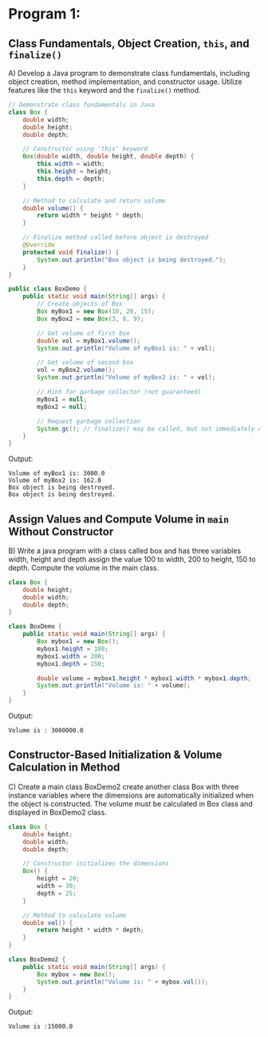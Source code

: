 # Program 1:

## Class Fundamentals, Object Creation, `this`, and `finalize()`

A) Develop a Java program to demonstrate class fundamentals, including object creation, method implementation, and constructor usage. Utilize features like the `this` keyword and the `finalize()` method.

```java
// Demonstrate class fundamentals in Java
class Box {
    double width;
    double height;
    double depth;

    // Constructor using 'this' keyword
    Box(double width, double height, double depth) {
        this.width = width;
        this.height = height;
        this.depth = depth;
    }

    // Method to calculate and return volume
    double volume() {
        return width * height * depth;
    }

    // Finalize method called before object is destroyed
    @Override
    protected void finalize() {
        System.out.println("Box object is being destroyed.");
    }
}

public class BoxDemo {
    public static void main(String[] args) {
        // Create objects of Box
        Box myBox1 = new Box(10, 20, 15);
        Box myBox2 = new Box(3, 6, 9);

        // Get volume of first box
        double vol = myBox1.volume();
        System.out.println("Volume of myBox1 is: " + vol);

        // Get volume of second box
        vol = myBox2.volume();
        System.out.println("Volume of myBox2 is: " + vol);

        // Hint for garbage collector (not guaranteed)
        myBox1 = null;
        myBox2 = null;

        // Request garbage collection
        System.gc(); // finalize() may be called, but not immediately or reliably
    }
}
```

Output:
```
Volume of myBox1 is: 3000.0
Volume of myBox2 is: 162.0
Box object is being destroyed.
Box object is being destroyed.
```

## Assign Values and Compute Volume in `main` Without Constructor

B) Write a java program with a class called box and has three variables width, height and depth assign the value 100 to width, 200 to height, 150 to depth. Compute the volume in the main class.

```java
class Box {
    double height;
    double width;
    double depth;
}

class BoxDemo {
    public static void main(String[] args) {
        Box mybox1 = new Box();
        mybox1.height = 100;
        mybox1.width = 200;
        mybox1.depth = 150;

        double volume = mybox1.height * mybox1.width * mybox1.depth;
        System.out.println("Volume is: " + volume);
    }
}
```

Output:
```
Volume is : 3000000.0
```

## Constructor-Based Initialization & Volume Calculation in Method

C) Create a main class BoxDemo2 create another class Box with three instance variables where the dimensions are automatically initialized when the object is constructed. The volume must be calculated in Box class and displayed in BoxDemo2 class.

```java
class Box {
    double height;
    double width;
    double depth;

    // Constructor initializes the dimensions
    Box() {
        height = 20;
        width = 30;
        depth = 25;
    }

    // Method to calculate volume
    double vol() {
        return height * width * depth;
    }
}

class BoxDemo2 {
    public static void main(String[] args) {
        Box mybox = new Box();
        System.out.println("Volume is: " + mybox.vol());
    }
}
```

Output:
```
Volume is :15000.0
```

